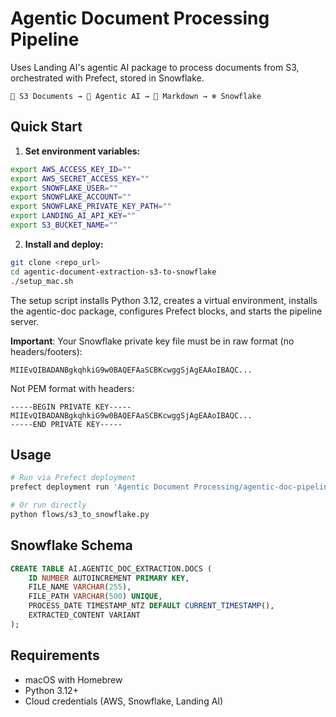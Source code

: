 # Agentic Document Processing Pipeline

Uses Landing AI's agentic AI package to process documents from S3, orchestrated with Prefect, stored in Snowflake.

```text
📄 S3 Documents → 🤖 Agentic AI → 📝 Markdown → ❄️ Snowflake
```

## Quick Start

1. **Set environment variables:**

```bash
export AWS_ACCESS_KEY_ID=""
export AWS_SECRET_ACCESS_KEY=""
export SNOWFLAKE_USER=""
export SNOWFLAKE_ACCOUNT=""
export SNOWFLAKE_PRIVATE_KEY_PATH=""
export LANDING_AI_API_KEY=""
export S3_BUCKET_NAME=""
```

2. **Install and deploy:**

```bash
git clone <repo_url>
cd agentic-document-extraction-s3-to-snowflake
./setup_mac.sh
```

The setup script installs Python 3.12, creates a virtual environment, installs the agentic-doc package, configures Prefect blocks, and starts the pipeline server.

**Important**: Your Snowflake private key file must be in raw format (no headers/footers):

```text
MIIEvQIBADANBgkqhkiG9w0BAQEFAaSCBKcwggSjAgEAAoIBAQC...
```

Not PEM format with headers:

```text
-----BEGIN PRIVATE KEY-----
MIIEvQIBADANBgkqhkiG9w0BAQEFAaSCBKcwggSjAgEAAoIBAQC...
-----END PRIVATE KEY-----
```

## Usage

```bash
# Run via Prefect deployment
prefect deployment run 'Agentic Document Processing/agentic-doc-pipeline'

# Or run directly
python flows/s3_to_snowflake.py
```

## Snowflake Schema

```sql
CREATE TABLE AI.AGENTIC_DOC_EXTRACTION.DOCS (
    ID NUMBER AUTOINCREMENT PRIMARY KEY,
    FILE_NAME VARCHAR(255),
    FILE_PATH VARCHAR(500) UNIQUE,
    PROCESS_DATE TIMESTAMP_NTZ DEFAULT CURRENT_TIMESTAMP(),
    EXTRACTED_CONTENT VARIANT
);
```

## Requirements

- macOS with Homebrew
- Python 3.12+
- Cloud credentials (AWS, Snowflake, Landing AI)
